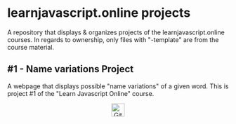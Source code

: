 # learnjavascript.online projects
A repository that displays & organizes projects of the learnjavascript.online courses. In regards to ownership, only files with "-template" are from the course material.

## #1 - Name variations Project
<p style='text-align: justify;'>A webpage that displays possible "name variations" of a given word. This is project #1 of the "Learn Javascript Online" course.</p>

<p align="center"> 
<a href="https://victor-schumann.github.io/learnjavascript-projects/name-variations" target="blank"><img align="center" src="https://img.shields.io/badge/-live_preview-808080?style=for-the-badge&logo=&logoColor=white" alt="Git project link" height="30" width="auto"/></a>
</p>
